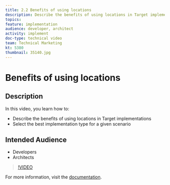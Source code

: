 ```yaml
---
title: 2.2 Benefits of using locations
description: Describe the benefits of using locations in Target implementations, Select the best implementation type for a given scenario
topics: 
feature: implementation
audience: developer, architect
activity: implement
doc-type: technical video
team: Technical Marketing
kt: 5380
thumbnail: 35140.jpg
---
```


# Benefits of using locations

## Description

In this video, you learn how to:

* Describe the benefits of using locations in Target implementations
* Select the best implementation type for a given scenario

## Intended Audience

* Developers
* Architects

>[!VIDEO](https://video.tv.adobe.com/v/35140/?quality=12)

For more information, visit the [documentation](https://docs.adobe.com/content/help/en/target/using/implement-target/implementing-target.html).
